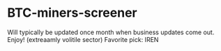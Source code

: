 # BTC-miners-screener
Will typically be updated once month when business updates come out. Enjoy! (extreaamly volitile sector) 
Favorite pick: IREN
